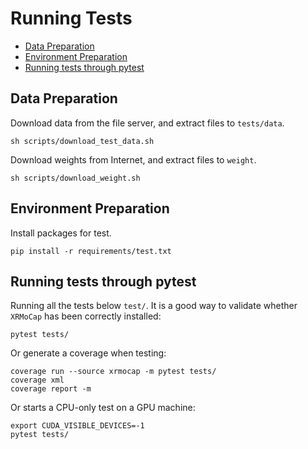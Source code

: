 # Running Tests

- [Data Preparation](#data-preparation)
- [Environment Preparation](#environment-preparation)
- [Running tests through pytest](#running-tests-through-pytest)

## Data Preparation

Download data from the file server, and extract files to `tests/data`.

```
sh scripts/download_test_data.sh
```

Download weights from Internet, and extract files to `weight`.

```
sh scripts/download_weight.sh
```

## Environment Preparation

Install packages for test.

```
pip install -r requirements/test.txt
```

## Running tests through pytest

Running all the tests below `test/`. It is a good way to validate whether `XRMoCap` has been correctly installed:

```
pytest tests/
```

Or generate a coverage when testing:

```
coverage run --source xrmocap -m pytest tests/
coverage xml
coverage report -m
```

Or starts a CPU-only test on a GPU machine:

```
export CUDA_VISIBLE_DEVICES=-1
pytest tests/
```

